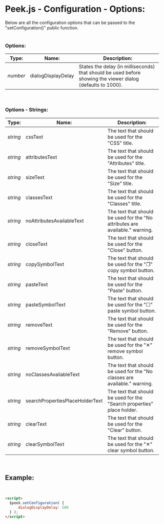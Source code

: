 # Peek.js - Configuration - Options:

Below are all the configuration options that can be passed to the "setConfiguration()" public function.
<br>
<br>


### Options:

| Type: | Name: | Description: |
| --- | --- | --- |
| *number* | dialogDisplayDelay | States the delay (in milliseconds) that should be used before showing the viewer dialog (defaults to 1000). |

<br/>


### Options - Strings:

| Type: | Name: | Description: |
| --- | --- | --- |
| *string* | cssText | The text that should be used for the "CSS" title. |
| *string* | attributesText | The text that should be used for the "Attributes" title. |
| *string* | sizeText | The text that should be used for the "Size" title. |
| *string* | classesText | The text that should be used for the "Classes" title. |
| *string* | noAttributesAvailableText | The text that should be used for the "No attributes are available." warning. |
| *string* | closeText | The text that should be used for the "Close" button. |
| *string* | copySymbolText | The text that should be used for the "❐" copy symbol button. |
| *string* | pasteText | The text that should be used for the "Paste" button. |
| *string* | pasteSymbolText | The text that should be used for the "☐" paste symbol button. |
| *string* | removeText | The text that should be used for the "Remove" button. |
| *string* | removeSymbolText | The text that should be used for the "✕" remove symbol button. |
| *string* | noClassesAvailableText | The text that should be used for the "No classes are available." warning. |
| *string* | searchPropertiesPlaceHolderText | The text that should be used for the "Search properties" place holder. |
| *string* | clearText | The text that should be used for the "Clear" button. |
| *string* | clearSymbolText | The text that should be used for the "✕" clear symbol button. |

<br/>


## Example:
<br/>

```markdown
<script> 
  $peek.setConfiguration( {
      dialogDisplayDelay: 500
  } );
</script>
```